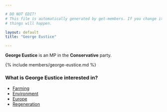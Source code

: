 ```yaml
---

# DO NOT EDIT!
# This file is automatically generated by get-members. If you change it, bad
# things will happen.

layout: default
title: "George Eustice"

---
```


**George Eustice** is an MP in the **Conservative** party.

{% include members/george-eustice.md %}

### What is George Eustice interested in?


* [Farming](/interests/farming.html)
* [Environment](/interests/environment.html)
* [Europe](/interests/europe.html)
* [Regeneration](/interests/regeneration.html)
